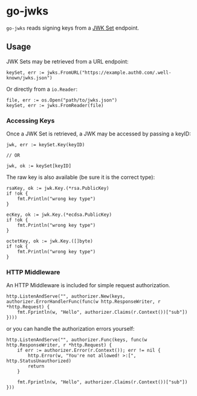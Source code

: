 # go-jwks

`go-jwks` reads signing keys from a [JWK Set](https://tools.ietf.org/html/rfc7517#section-5) endpoint.

## Usage

JWK Sets may be retrieved from a URL endpoint:

```
keySet, err := jwks.FromURL("https://example.auth0.com/.well-known/jwks.json")
```

Or directly from a `io.Reader`:

```
file, err := os.Open("path/to/jwks.json")
keySet, err := jwks.FromReader(file)
```

### Accessing Keys

Once a JWK Set is retrieved, a JWK may be accessed by passing a keyID:

```
jwk, err := keySet.Key(keyID)

// OR

jwk, ok := keySet[keyID]
```

The raw key is also available (be sure it is the correct type):

```
rsaKey, ok := jwk.Key.(*rsa.PublicKey)
if !ok {
	fmt.Println("wrong key type")
}
```
```
ecKey, ok := jwk.Key.(*ecdsa.PublicKey)
if !ok {
	fmt.Println("wrong key type")
}
```
```
octetKey, ok := jwk.Key.([]byte)
if !ok {
	fmt.Println("wrong key type")
}
```

### HTTP Middleware

An HTTP Middleware is included for simple request authorization.

```
http.ListenAndServe("", authorizer.New(keys, authorizer.ErrorHandlerFunc(func(w http.ResponseWriter, r *http.Request) {
	fmt.Fprintln(w, "Hello", authorizer.Claims(r.Context())["sub"])
})))
```

or you can handle the authorization errors yourself:

```
http.ListenAndServe("", authorizer.Func(keys, func(w http.ResponseWriter, r *http.Request) {
	if err := authorizer.Error(r.Context()); err != nil {
		http.Error(w, "You're not allowed! >:[", http.StatusUnauthorized)
		return
	}

	fmt.Fprintln(w, "Hello", authorizer.Claims(r.Context())["sub"])
}))
```
